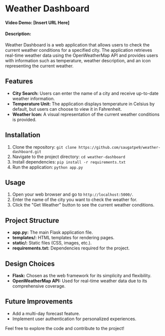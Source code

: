 # Weather Dashboard

#### Video Demo: [Insert URL Here]

#### Description:
Weather Dashboard is a web application that allows users to check the current weather conditions for a specified city. The application retrieves real-time weather data using the OpenWeatherMap API and provides users with information such as temperature, weather description, and an icon representing the current weather.

## Features
- **City Search:** Users can enter the name of a city and receive up-to-date weather information.
- **Temperature Unit:** The application displays temperature in Celsius by default, but users can choose to view it in Fahrenheit.
- **Weather Icon:** A visual representation of the current weather conditions is provided.

## Installation
1. Clone the repository: `git clone https://github.com/saugatpe9/weather-dashboard.git`
2. Navigate to the project directory: `cd weather-dashboard`
3. Install dependencies: `pip install -r requirements.txt`
4. Run the application: `python app.py`

## Usage
1. Open your web browser and go to `http://localhost:5000/`.
2. Enter the name of the city you want to check the weather for.
3. Click the "Get Weather" button to see the current weather conditions.

## Project Structure
- **app.py:** The main Flask application file.
- **templates/:** HTML templates for rendering pages.
- **static/:** Static files (CSS, images, etc.).
- **requirements.txt:** Dependencies required for the project.

## Design Choices
- **Flask:** Chosen as the web framework for its simplicity and flexibility.
- **OpenWeatherMap API:** Used for real-time weather data due to its comprehensive coverage.

## Future Improvements
- Add a multi-day forecast feature.
- Implement user authentication for personalized experiences.

Feel free to explore the code and contribute to the project!

